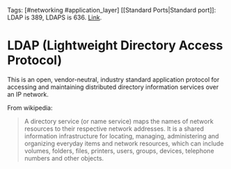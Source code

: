 Tags: [#networking #application_layer]
[[Standard Ports|Standard port]]: LDAP is 389, LDAPS is 636.
[Link](https://en.wikipedia.org/wiki/Lightweight_Directory_Access_Protocol).

# LDAP (Lightweight Directory Access Protocol)

This is an open, vendor-neutral, industry standard application protocol for accessing and maintaining distributed directory information services over an IP network.

From wikipedia:

>A directory service (or name service) maps the names of network resources to their respective network addresses. It is a shared information infrastructure for locating, managing, administering and organizing everyday items and network resources, which can include volumes, folders, files, printers, users, groups, devices, telephone numbers and other objects.
